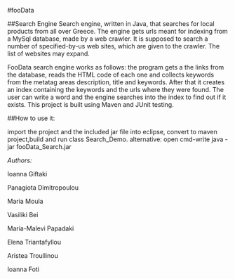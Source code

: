 #fooData

##Search Engine
Search engine, written in Java, that searches for local products from all over Greece. The engine gets urls meant for indexing
from a MySql database, made by a web crawler. It is supposed to search a number of specified-by-us web sites, which are given to 
the crawler. The list of websites may expand. 
	
FooData search engine works as follows: the program gets a the links from the database, reads the HTML code of each one and
collects keywords from the metatag areas description, title and keywords. After that it creates an index containing the keywords
and the urls where they were found. The user can write a word and the engine searches into the index to find out if it exists.
This project is built using Maven and JUnit testing.

##How to use it:

import the project and the included jar file into eclipse, convert to maven project,build and run class Search_Demo.
alternative: open cmd-write java -jar fooData_Search.jar
	
 
   *Authors:*
   
Ioanna Giftaki

Panagiota Dimitropoulou

Maria Moula

Vasiliki Bei

Maria-Malevi Papadaki

Elena Triantafyllou

Aristea Troullinou

Ioanna Foti



